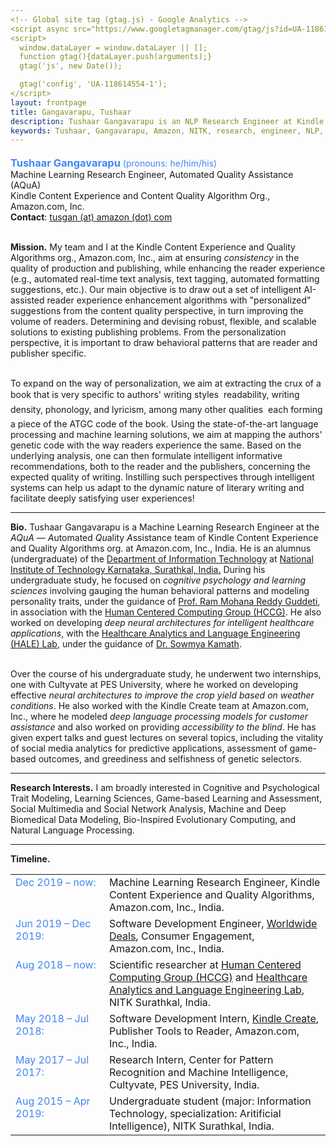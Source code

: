 ```yaml
---
<!-- Global site tag (gtag.js) - Google Analytics -->
<script async src="https://www.googletagmanager.com/gtag/js?id=UA-118614554-1"></script>
<script>
  window.dataLayer = window.dataLayer || [];
  function gtag(){dataLayer.push(arguments);}
  gtag('js', new Date());

  gtag('config', 'UA-118614554-1');
</script>
layout: frontpage
title: Gangavarapu, Tushaar
description: Tushaar Gangavarapu is an NLP Research Engineer at Kindle Content Experience and Quality Algorithms, Amazon.com, Inc. 
keywords: Tushaar, Gangavarapu, Amazon, NITK, research, engineer, NLP, ML, AI, DL
---
```


<!-- <div class="container">
    <div class="row-fluid">
        <div class="span10">
            Extremely interested in Cognitive Psychology, Learning Sciences, and Bioinformatics. A voracious reader of evolutionary biology. I worked with the Worldwide Deals Team, Community Shopping at Amazon.com, Inc. for ranking of the deals on the "Today's Deals" page. I'm moving to the Kindle Quality Algorithms team as a research engineer, to solve challenging NLP tasks!
        </div>
        <div class="span2">
        <a href="../assets/images/tushaar.jpeg">
          <img src="../assets/images/tushaar.jpeg"
                  title="Tushaar Gangavarapu" alt="Gangavarapu, Tushaar"/></a>
        </div>
    </div>
</div> -->

<style type="text/css">
  hr.style {
    border: 0;
    height: 1px;
    background-image: linear-gradient(to right, rgba(0, 0, 0, 0), rgba(0, 0, 0, 0.35), rgba(0, 0, 0, 0));
  }

  h3 {
    display:inline;
  }
</style>

<div class="row">

  <div class="col-md-9">
    <div><p style="margin-bottom:0.5cm;"></p><font color="#4285F4"><h3>Tushaar Gangavarapu</h3> (pronouns: he/him/his)</font></div>
    <div>
      Machine Learning Research Engineer, Automated Quality Assistance (AQuA) <br/>Kindle Content Experience and Content Quality Algorithm Org., Amazon.com, Inc.
      <br/><b>Contact</b>: <a href="mailto:tusgan@amazon.com" style="height:15px"> tusgan (at) amazon (dot) com </a>
    </div>
  </div>

<br/>

<p>
  <b>Mission.</b> My team and I at the Kindle Content Experience and Quality Algorithms org., Amazon.com, Inc., aim at ensuring <i>consistency</i> in the quality of production and publishing, while enhancing the reader experience (e.g., automated real-time text analysis, text tagging, automated formatting suggestions, etc.). Our main objective is to draw out a set of intelligent AI-assisted reader experience enhancement algorithms with "personalized" suggestions from the content quality perspective, in turn improving the volume of readers. Determining and devising robust, flexible, and scalable solutions to existing publishing problems. From the personalization perspective, it is important to draw behavioral patterns that are reader and publisher specific.<br/><br/>

  To expand on the way of personalization, we aim at extracting the crux of a book that is very specific to authors' writing styles &#151; readability, writing density, phonology, and lyricism, among many other qualities &#151; each forming a piece of the ATGC code of the book. Using the state-of-the-art language processing and machine learning solutions, we aim at mapping the authors' genetic code with the way readers experience the same. Based on the underlying analysis, one can then formulate intelligent informative recommendations, both to the reader and the publishers, concerning the expected quality of writing. Instilling such perspectives through intelligent systems can help us adapt to the dynamic nature of literary writing and facilitate deeply satisfying user experiences!
</p>

<hr class="style"/>

<p>
  <b>Bio.</b> Tushaar Gangavarapu is a Machine Learning Research Engineer at the <i>AQuA</i> &#151; <i>A</i>utomated <i>Qu</i>ality <i>A</i>ssistance team of Kindle Content Experience and Quality Algorithms org. at Amazon.com, Inc., India. He is an alumnus (undergraduate) of the <a href="https://infotech.nitk.ac.in/" target="_blank">Department of Information Technology</a> at <a href="http://www.nitk.ac.in/">National Institute of Technology Karnataka, Surathkal, India.</a> During his undergraduate study, he focused on <i>cognitive psychology and learning sciences</i> involving gauging the human behavioral patterns and modeling personality traits, under the guidance of <a href="https://infotech.nitk.ac.in/faculty/ram-mohana-reddy-guddeti" target="_blank">Prof. Ram Mohana Reddy Guddeti</a>, in association with the <a href="http://hccg.nitk.ac.in/" target="_blank">Human Centered Computing Group (HCCG)</a>. He also worked on developing <i>deep neural architectures for intelligent healthcare applications</i>, with the <a href="https://halelabnitk.github.io/" target="_blank">Healthcare Analytics and Language Engineering (HALE) Lab</a>, under the guidance of <a href="https://infotech.nitk.ac.in/faculty/sowmya-kamath-s" target="_blank">Dr. Sowmya Kamath</a>. <br/><br/>

  Over the course of his undergraduate study, he underwent two internships, one with Cultyvate at PES University, where he worked on developing effective <i>neural architectures to improve the crop yield based on weather conditions</i>. He also worked with the Kindle Create team at Amazon.com, Inc., where he modeled <i>deep language processing models for customer assistance</i> and also worked on providing <i>accessibility to the blind</i>. He has given expert talks and guest lectures on several topics, including the vitality of social media analytics for predictive applications, assessment of game-based outcomes, and greediness and selfishness of genetic selectors.
</p>

<hr class="style"/>

<p>
  <b>Research Interests.</b> I am broadly interested in Cognitive and Psychological Trait Modeling, Learning Sciences, Game-based Learning and Assessment, Social Multimedia and Social Network Analysis, Machine and Deep Biomedical Data Modeling, Bio-Inspired Evolutionary Computing, and Natural Language Processing.
</p>

<hr class="style"/>

<b>Timeline.</b><p style="margin-bottom:0.25cm;"></p>
<table border="0" width="100%" style="vertical-align: text-top;">
<colgroup><col width="150px"></colgroup>
<tbody>
  <tr>
    <td style="vertical-align: text-top;"><span><font color="#4285F4">Dec 2019 &#150; now:</font></span></td>
    <td><span>Machine Learning Research Engineer, Kindle Content Experience and Quality Algorithms, Amazon.com, Inc., India.</span></td>
  </tr>

  <tr>
    <td style="vertical-align: text-top;"><span><font color="#4285F4">Jun 2019 &#150; Dec 2019:</font></span></td>
    <td><span>Software Development Engineer, <a href="https://www.amazon.com/gp/goldbox" target="_blank">Worldwide Deals</a>, Consumer Engagement, Amazon.com, Inc., India.</span></td>
  </tr>

  <tr>
    <td style="vertical-align: text-top;"><span><font color="#4285F4">Aug 2018 &#150; now:</font></span></td>
    <td style="vertical-align: text-top;"><span> Scientific researcher at <a href="http://hccg.nitk.ac.in/" target="_blank">Human Centered Computing Group (HCCG)</a> and <a href="https://halelabnitk.github.io/" target="_blank">Healthcare Analytics and Language Engineering Lab</a>, NITK Surathkal, India.</span></td>
  </tr>

  <tr>
    <td style="vertical-align: text-top;"><span><font color="#4285F4">May 2018 &#150; Jul 2018:</font></span></td>
    <td style="vertical-align: text-top;"><span>Software Development Intern, <a href="https://www.amazon.com/Kindle-Create/b?ie=UTF8&node=18292298011">Kindle Create</a>, Publisher Tools to Reader, Amazon.com, Inc., India.</span></td>
  </tr>

  <tr>
    <td style="vertical-align: text-top;"><span><font color="#4285F4">May 2017 &#150; Jul 2017:</font></span></td>
    <td style="vertical-align: text-top;"><span>Research Intern, Center for Pattern Recognition and Machine Intelligence, Cultyvate, PES University, India.</span></td>
  </tr>

  <tr>
    <td style="vertical-align: text-top;"> <span><font color="#4285F4">Aug 2015 &#150; Apr 2019:</font></span></td>
    <td style="vertical-align: text-top;"> <span>Undergraduate student (major: Information Technology, specialization: Aritificial Intelligence), NITK Surathkal, India.</td>
  </tr>
</tbody>
</table>
</div>